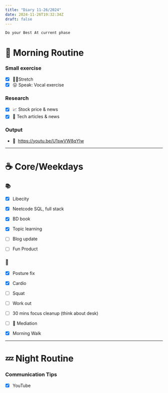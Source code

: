 ```yaml
---
title: "Diary 11-26/2024"  
date: 2024-11-26T19:32:34Z
draft: false
---
```


```tsx
Do your Best At current phase
```

# 🍳 Morning Routine

### Small exercise

- [x]  🧎‍♀️Stretch
- [x]  😮 Speak: Vocal exercise

### Research

- [x]  📈 Stock price & news
- [x]  👾 Tech articles & news

### Output

- 🎥  https://youtu.be/U1swVW8qYIw

---

# ☕ Core/Weekdays

### 📚

- [x]  Libecity
- [x]  Neetcode SQL, full stack
- [x]  BD  book

- [x]  Topic learning
- [ ]  Blog update
- [ ]  Fun Product

### 💪

- [x]  Posture fix
- [x]  Cardio
- [ ]  Squat
- [ ]  Work out

- [ ]  30 mins focus cleanup (think about desk)
- [ ]  🧘 Mediation
- [x]  Morning Walk

---

# 💤 Night Routine

### Communication Tips

- [x]  YouTube